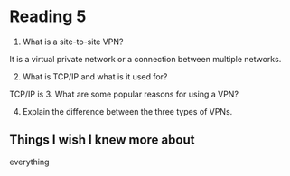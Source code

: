 # Reading 5

1. What is a site-to-site VPN?

It is a virtual private network or a connection between multiple networks.

2. What is TCP/IP and what is it used for?

TCP/IP is 
3. What are some popular reasons for using a VPN?


4. Explain the difference between the three types of VPNs.


## Things I wish I knew more about

everything
